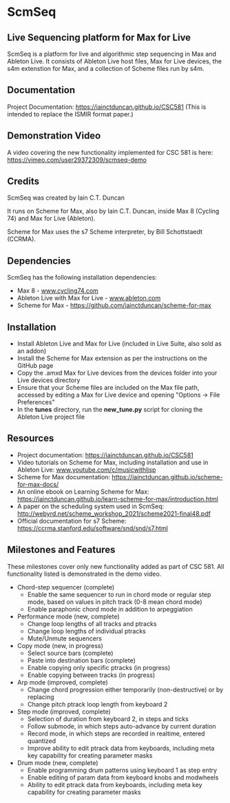 # ScmSeq
## Live Sequencing platform for Max for Live

ScmSeq is a platform for live and algorithmic step sequencing in Max and
Ableton Live. It consists of Ableton Live host files, Max for Live devices,
the s4m extenstion for Max, and a collection of Scheme files run by s4m.

## Documentation
Project Documentation: https://iainctduncan.github.io/CSC581
(This is intended to replace the ISMIR format paper.)

## Demonstration Video
A video covering the new functionality implemented for CSC 581 is
here: https://vimeo.com/user29372309/scmseq-demo 

## Credits
ScmSeq was created by Iain C.T. Duncan

It runs on Scheme for Max, also by Iain C.T. Duncan, inside
Max 8 (Cycling 74) and Max for Live (Ableton).

Scheme for Max uses the s7 Scheme interpreter, by Bill Schottstaedt (CCRMA).

## Dependencies
ScmSeq has the following installation dependencies:

* Max 8 - www.cycling74.com
* Ableton Live with Max for Live - www.ableton.com
* Scheme for Max - https://github.com/iainctduncan/scheme-for-max

## Installation
* Install Ableton Live and Max for Live (included in Live Suite, also sold as an addon)
* Install the Scheme for Max extension as per the instructions on the GitHub page
* Copy the .amxd Max for Live devices from the devices folder into your Live devices directory
* Ensure that your Scheme files are included on the Max file path, accessed
  by editing a Max for Live device and opening "Options -> File Preferences"
* In the **tunes** directory, run the **new_tune.py** script for cloning the Ableton Live project file 


## Resources
* Project documentation: https://iainctduncan.github.io/CSC581
* Video tutorials on Scheme for Max, including installation and use in Ableton Live: 
  www.youtube.com/c/musicwithlisp
* Scheme for Max documentation: https://iainctduncan.github.io/scheme-for-max-docs/
* An online ebook on Learning Scheme for Max:
  https://iainctduncan.github.io/learn-scheme-for-max/introduction.html
* A paper on the scheduling system used in ScmSeq:
  http://webyrd.net/scheme_workshop_2021/scheme2021-final48.pdf
* Official documentation for s7 Scheme: 
  https://ccrma.stanford.edu/software/snd/snd/s7.html


## Milestones and Features
These milestones cover only new functionality added as part of CSC 581.
All functionality listed is demonstrated in the demo video.

* Chord-step sequencer (complete)
    * Enable the same sequencer to run in chord mode or regular step mode,
       based on values in pitch track (0-8 mean chord mode)
    * Enable paraphonic chord mode in addition to arpeggiation
* Performance mode (new, complete)
    * Change loop lengths of all tracks and ptracks
    * Change loop lengths of individual ptracks
    * Mute/Unmute sequencers
* Copy mode (new, in progress)
    * Select source bars (complete)
    * Paste into destination bars (complete)
    * Enable copying only specific ptracks (in progress)
    * Enable copying between tracks (in progress)
* Arp mode (improved, complete)
    * Change chord progression either temporarily (non-destructive) or by replacing
    * Change pitch ptrack loop length from keyboard 2
* Step mode (improved, complete)
    * Selection of duration from keyboard 2, in steps and ticks
    * Follow submode, in which steps auto-advance by current duration
    * Record mode, in which steps are recorded in realtime, entered quantized
    * Improve ability to edit ptrack data from keyboards, including meta
       key capability for creating parameter masks
* Drum mode (new, complete)
    * Enable programming drum patterns using keyboard 1 as step entry
    * Enable editing of param data from keyboard knobs and modwheels
    * Ability to edit ptrack data from keyboards, including meta
       key capability for creating parameter masks

